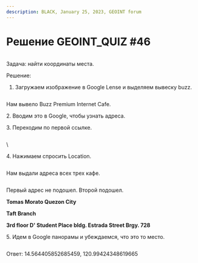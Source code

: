 ```yaml
---
description: BLACK, January 25, 2023, GEOINT forum
---
```


# Решение GEOINT\_QUIZ #46

<figure><img src="https://telegra.ph/file/566a8e19ba2e8abd6c7be.jpg" alt=""><figcaption></figcaption></figure>

Задача: найти координаты места.

Решение:

1. Загружаем изображение в Google Lense и выделяем вывеску buzz.

<figure><img src="https://telegra.ph/file/42318ae03b6aa5d496533.jpg" alt=""><figcaption></figcaption></figure>

Нам вывело Buzz Premium Internet Cafe.

2\. Вводим это в Google, чтобы узнать адреса.

3\. Переходим по первой ссылке.

<figure><img src="https://telegra.ph/file/0902964318709546eaadd.jpg" alt=""><figcaption></figcaption></figure>

\


4\. Нажимаем спросить Location.

<figure><img src="https://telegra.ph/file/36c91e9c0f5f943f0b889.jpg" alt=""><figcaption></figcaption></figure>

Нам выдали адреса всех трех кафе.

<figure><img src="https://telegra.ph/file/ebc26430491f3c94cc344.png" alt=""><figcaption></figcaption></figure>

Первый адрес не подошел. Второй подошел.

**Tomas Morato Quezon City**

**Taft Branch**

**3rd floor D' Student Place bldg. Estrada Street Brgy. 728**

5\. Идем в Google панорамы и убеждаемся, что это то место.

<figure><img src="https://telegra.ph/file/a51b8c1a4396c5f72139d.png" alt=""><figcaption></figcaption></figure>

Ответ: 14.564405852685459, 120.99424348619665
